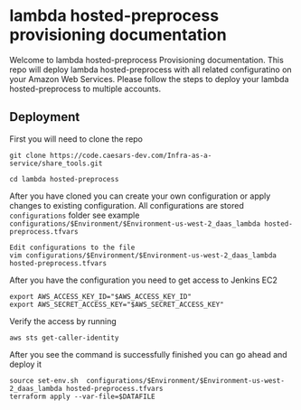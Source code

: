 # lambda hosted-preprocess provisioning documentation

Welcome to lambda hosted-preprocess Provisioning documentation. This repo will deploy lambda hosted-preprocess with all related configuratino on your Amazon Web Services. Please follow the steps to deploy your lambda hosted-preprocess to multiple accounts. 

## Deployment
First you will need to  clone the repo
```
git clone https://code.caesars-dev.com/Infra-as-a-service/share_tools.git
```

```
cd lambda hosted-preprocess
```

After you have cloned you can create your own configuration or apply changes to existing configuration. All configurations are stored `configurations` folder see example `configurations/$Environment/$Environment-us-west-2_daas_lambda hosted-preprocess.tfvars`
```
Edit configurations to the file
vim configurations/$Environment/$Environment-us-west-2_daas_lambda hosted-preprocess.tfvars
```

After you have the configuration you need to get access to Jenkins EC2
```
export AWS_ACCESS_KEY_ID="$AWS_ACCESS_KEY_ID"
export AWS_SECRET_ACCESS_KEY="$AWS_SECRET_ACCESS_KEY"
```

Verify the access by running 
```
aws sts get-caller-identity
```


After you see the command is successfully finished you can go ahead and deploy it
```
source set-env.sh  configurations/$Environment/$Environment-us-west-2_daas_lambda hosted-preprocess.tfvars
terraform apply --var-file=$DATAFILE
```